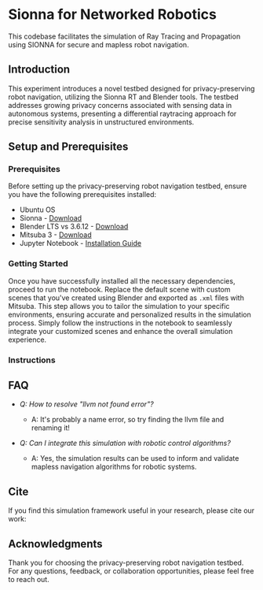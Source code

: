 # Sionna for Networked Robotics

This codebase facilitates the simulation of Ray Tracing and Propagation using SIONNA for secure and mapless robot navigation.

## Introduction

This experiment introduces a novel testbed designed for privacy-preserving robot navigation, utilizing the Sionna RT and Blender tools. The testbed addresses growing privacy concerns associated with sensing data in autonomous systems, presenting a differential raytracing approach for precise sensitivity analysis in unstructured environments.

## Setup and Prerequisites

### Prerequisites

Before setting up the privacy-preserving robot navigation testbed, ensure you have the following prerequisites installed:

- Ubuntu OS
- Sionna - [Download](https://github.com/NVlabs/sionna)
- Blender LTS vs 3.6.12 - [Download](https://www.blender.org/download/lts/3-6/)
- Mitsuba 3 - [Download](https://www.mitsuba-renderer.org/)
- Jupyter Notebook - [Installation Guide](https://jupyter.org/install)

### Getting Started

Once you have successfully installed all the necessary dependencies, proceed to run the notebook. Replace the default scene with custom scenes that you've created using Blender and exported as `.xml` files with Mitsuba. This step allows you to tailor the simulation to your specific environments, ensuring accurate and personalized results in the simulation process. Simply follow the instructions in the notebook to seamlessly integrate your customized scenes and enhance the overall simulation experience.

### Instructions



## FAQ

- *Q: How to resolve "llvm not found error"?*
  - A: It's probably a name error, so try finding the llvm file and renaming it!

- *Q: Can I integrate this simulation with robotic control algorithms?*
  - A: Yes, the simulation results can be used to inform and validate mapless navigation algorithms for robotic systems.


## Cite

If you find this simulation framework useful in your research, please cite our work:

## Acknowledgments

Thank you for choosing the privacy-preserving robot navigation testbed. For any questions, feedback, or collaboration opportunities, please feel free to reach out.



